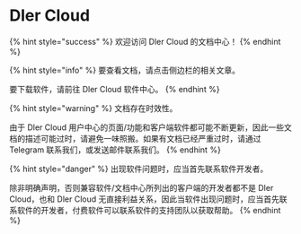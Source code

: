 # Dler Cloud

{% hint style="success" %}
欢迎访问 Dler Cloud 的文档中心！
{% endhint %}

{% hint style="info" %}
要查看文档，请点击侧边栏的相关文章。

要下载软件，请前往 Dler Cloud 软件中心。
{% endhint %}



{% hint style="warning" %}
文档存在时效性。

由于 Dler Cloud 用户中心的页面/功能和客户端软件都可能不断更新，因此一些文档的描述可能过时，请避免一味照搬。如果有文档已经严重过时，请通过 Telegram 联系我们，或发送邮件联系我们。
{% endhint %}

{% hint style="danger" %}
出现软件问题时，应当首先联系软件开发者。

除非明确声明，否则兼容软件/文档中心所列出的客户端的开发者都不是 Dler Cloud，也和 Dler Cloud 无直接利益关系，因此当软件出现问题时，应当首先联系软件的开发者，付费软件可以联系软件的支持团队以获取帮助。
{% endhint %}

